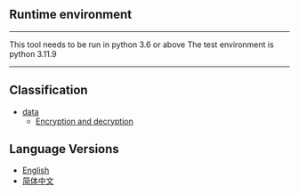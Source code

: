 ## Runtime environment
***
This tool needs to be run in python 3.6 or above
The test environment is python 3.11.9
***

## Classification
- [data](data)
  - [Encryption and decryption](data/Encryption_decryption)
## Language Versions
- [English](README.md)
- [简体中文](README_zh-CN.md)